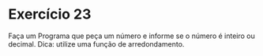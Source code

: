 # Exercício 23

Faça um Programa que peça um número e informe se o número é inteiro ou decimal. 
Dica: utilize uma função de arredondamento.